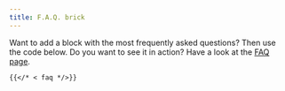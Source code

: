 ```yaml
---
title: F.A.Q. brick
---
```


Want to add a block with the most frequently asked questions? Then use the code below. Do you want to see it in action? Have a look at the [FAQ page](/faq).

```
{{</* < faq */>}}
```

<!--{{< faq >}}-->